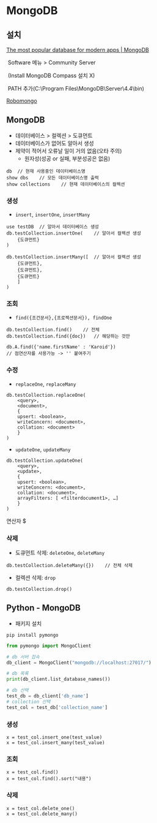 # MongoDB



## 설치

[The most popular database for modern apps | MongoDB](https://www.mongodb.com/3)

​	Software 메뉴 > Community Server

​	(Install MongoDB Compass 설치 X)

​	PATH 추가(C:\Program Files\MongoDB\Server\4.4\bin)

[Robomongo](https://robomongo.org/download)



## MongoDB

- 데이터베이스 > 컬렉션 > 도큐먼트
- 데이터베이스가 없어도 알아서 생성
- 제약이 적어서 오류날 일이 거의 없음(오타 주의)
  - 원자성(성공 or 실패, 부분성공은 없음)

```
db	// 현재 사용중인 데이터베이스명
show dbs	// 모든 데이터베이스명 출력
show collections	// 현재 데이터베이스의 컬렉션
```



### 생성

- `insert`, `insertOne`, `insertMany`

```
use testDB	// 알아서 데이터베이스 생성
db.testCollection.insertOne(	// 알아서 컬렉션 생성
	{도큐먼트}
)
```

```
db.testCollection.insertMany([	// 알아서 컬렉션 생성
	{도큐먼트},
	{도큐먼트},
	{도큐먼트}
	]
)
```



### 조회

- `find({조건문서},{프로젝션문서}), findOne`

```
db.testCollection.find()	// 전체
db.testCollection.find({doc})	// 해당하는 것만

db.A.find({'name.firstName' : 'Karoid'})
// 점연산자를 사용가능 -> '' 붙여주기
```



### 수정

- `replaceOne`, `replaceMany`

```
db.testCollection.replaceOne(
    <query>,
    <document>,
    {
    upsert: <boolean>,
    writeConcern: <document>,
    collation: <document>
    }
)
```

- `updateOne`, `updateMany`

```
db.testCollection.updateOne(
    <query>,
    <update>,
    {
    upsert: <boolean>,
    writeConcern: <document>,
    collation: <document>,
    arrayFilters: [ <filterdocument1>, …]
    }
)
```

연산자 $



### 삭제

- 도큐먼트 삭제: `deleteOne`, `deleteMany`

```
db.testCollection.deleteMany({})	// 전체 삭제
```

- 컬렉션 삭제: `drop`

```
db.testCollection.drop()
```





## Python - MongoDB

- 패키지 설치

```
pip install pymongo
```



```python
from pymongo import MongoClient

# db 서버 접속
db_client = MongoClient("mongodb://localhost:27017/") 

# db 목록
print(db_client.list_database_names())

# db 선택
test_db = db_client['db_name']
# collection 선택
test_col = test_db['collection_name']
```



### 생성

```
x = test_col.insert_one(test_value)
x = test_col.insert_many(test_value)
```



### 조회

```
x = test_col.find()
x = test_col.find().sort("내용")
```



### 삭제

```
x = test_col.delete_one()
x = test_col.delete_many()
```

